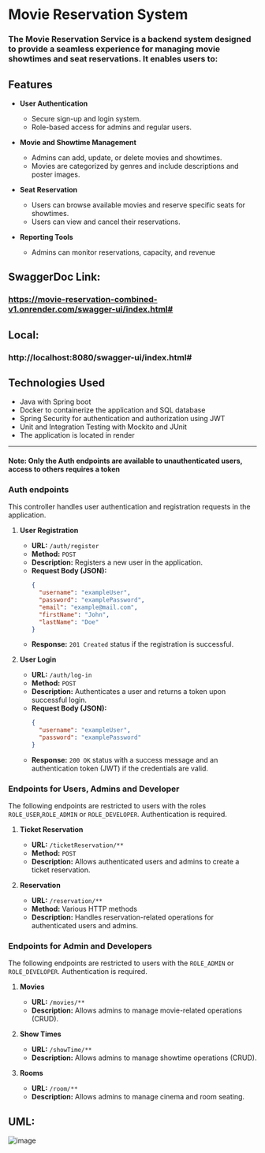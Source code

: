 # Movie Reservation System
### The Movie Reservation Service is a backend system designed to provide a seamless experience for managing movie showtimes and seat reservations. It enables users to:
## Features
- **User Authentication**
   - Secure sign-up and login system.
   - Role-based access for admins and regular users.

- **Movie and Showtime Management**
   - Admins can add, update, or delete movies and showtimes.
   - Movies are categorized by genres and include descriptions and poster images.

- **Seat Reservation**
   - Users can browse available movies and reserve specific seats for showtimes.
   - Users can view and cancel their reservations.

- **Reporting Tools**
   - Admins can monitor reservations, capacity, and revenue

## SwaggerDoc Link:
### https://movie-reservation-combined-v1.onrender.com/swagger-ui/index.html#
## Local: 
### http://localhost:8080/swagger-ui/index.html#
## Technologies Used
- Java with Spring boot
- Docker to containerize the application and SQL database
- Spring Security for authentication and authorization using JWT
- Unit and Integration Testing with Mockito and JUnit
- The application is located in render
---

#### Note: Only the Auth endpoints are available to unauthenticated users, access to others requires a token

### Auth endpoints
  This controller handles user authentication and registration requests in the application.  
1. **User Registration**

   - **URL:** `/auth/register`
   - **Method:** `POST`
   - **Description:** Registers a new user in the application.
   - **Request Body (JSON):**
     ```json
     {
       "username": "exampleUser",
       "password": "examplePassword",
       "email": "example@mail.com",
       "firstName": "John",
       "lastName": "Doe"
     }
     ```
   - **Response:** `201 Created` status if the registration is successful.

2. **User Login**

   - **URL:** `/auth/log-in`
   - **Method:** `POST`
   - **Description:** Authenticates a user and returns a token upon successful login.
   - **Request Body (JSON):**
     ```json
     {
       "username": "exampleUser",
       "password": "examplePassword"
     }
     ```
   - **Response:** `200 OK` status with a success message and an authentication token (JWT) if the credentials are valid.
  
### Endpoints for Users, Admins and Developer

The following endpoints are restricted to users with the roles `ROLE_USER`,`ROLE_ADMIN` or `ROLE_DEVELOPER`. Authentication is required.

1. **Ticket Reservation**
   - **URL:** `/ticketReservation/**`
   - **Method:** `POST`
   - **Description:** Allows authenticated users and admins to create a ticket reservation.

2. **Reservation**
   - **URL:** `/reservation/**`
   - **Method:** Various HTTP methods
   - **Description:** Handles reservation-related operations for authenticated users and admins.

### Endpoints for Admin and Developers

The following endpoints are restricted to users with the `ROLE_ADMIN` or `ROLE_DEVELOPER`. Authentication is required.

1. **Movies**
   - **URL:** `/movies/**`
   - **Description:** Allows admins to manage movie-related operations (CRUD).

2. **Show Times**
   - **URL:** `/showTime/**`
   - **Description:** Allows admins to manage showtime operations (CRUD).

3. **Rooms**
   - **URL:** `/room/**`
   - **Description:** Allows admins to manage cinema and room seating.
           
## UML:
![image](https://github.com/user-attachments/assets/22fdd530-7253-4910-ad1f-469c40dd9c0b)




